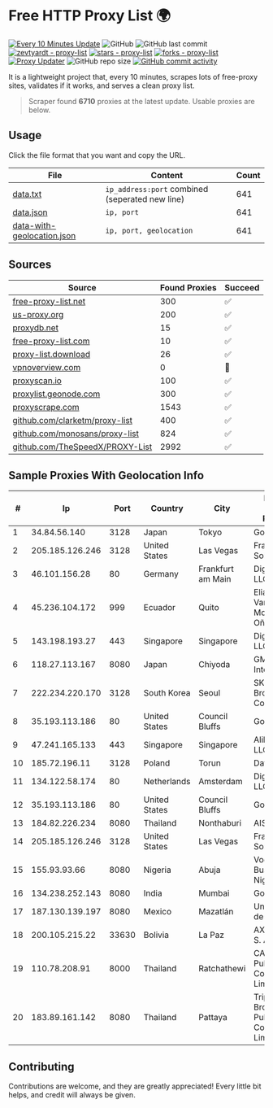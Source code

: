 
# Free HTTP Proxy List 🌍

[![Every 10 Minutes Update](https://github.com/mertguvencli/http-proxy-list/actions/workflows/main.yml/badge.svg?branch=main)](https://github.com/mertguvencli/http-proxy-list/actions/workflows/main.yml)
![GitHub](https://img.shields.io/github/license/mertguvencli/http-proxy-list)
![GitHub last commit](https://img.shields.io/github/last-commit/mertguvencli/http-proxy-list)
[![zevtyardt - proxy-list](https://img.shields.io/static/v1?label=zevtyardt&message=proxy-list&color=blue&logo=github)](https://github.com/zevtyardt/proxy-list "Go to GitHub repo")
[![stars - proxy-list](https://img.shields.io/github/stars/zevtyardt/proxy-list?style=social)](https://github.com/zevtyardt/proxy-list)
[![forks - proxy-list](https://img.shields.io/github/forks/zevtyardt/proxy-list?style=social)](https://github.com/zevtyardt/proxy-list)
[![Proxy Updater](https://github.com/zevtyardt/proxy-list/workflows/Proxy%20Updater/badge.svg)](https://github.com/zevtyardt/proxy-list/actions?query=workflow:"Proxy+Updater")
![GitHub repo size](https://img.shields.io/github/repo-size/zevtyardt/proxy-list)
[![GitHub commit activity](https://img.shields.io/github/commit-activity/m/zevtyardt/proxy-list?logo=commits)](https://github.com/zevtyardt/proxy-list/commits/main)

It is a lightweight project that, every 10 minutes, scrapes lots of free-proxy sites, validates if it works, and serves a clean proxy list.

> Scraper found **6710** proxies at the latest update. Usable proxies are below.

## Usage

Click the file format that you want and copy the URL.

|File|Content|Count|
|----|-------|-----|
|[data.txt](https://raw.githubusercontent.com/mertguvencli/http-proxy-list/main/proxy-list/data.txt)|`ip_address:port` combined (seperated new line)|641|
|[data.json](https://raw.githubusercontent.com/mertguvencli/http-proxy-list/main/proxy-list/data.json)|`ip, port`|641|
|[data-with-geolocation.json](https://raw.githubusercontent.com/mertguvencli/http-proxy-list/main/proxy-list/data-with-geolocation.json)|`ip, port, geolocation`|641|

## Sources

|Source|Found Proxies|Succeed|
|------|-------------|-------|
|[free-proxy-list.net](https://free-proxy-list.net)|300|✅|
|[us-proxy.org](https://www.us-proxy.org)|200|✅|
|[proxydb.net](http://proxydb.net)|15|✅|
|[free-proxy-list.com](https://free-proxy-list.com/?page=&port=&type%5B%5D=http&type%5B%5D=https&up_time=0&search=Search)|10|✅|
|[proxy-list.download](https://www.proxy-list.download/HTTP)|26|✅|
|[vpnoverview.com](https://vpnoverview.com/privacy/anonymous-browsing/free-proxy-servers)|0|🚫|
|[proxyscan.io](https://www.proxyscan.io)|100|✅|
|[proxylist.geonode.com](https://proxylist.geonode.com/api/proxy-list?limit=300&page=1&sort_by=lastChecked&sort_type=desc&protocols=http,https)|300|✅|
|[proxyscrape.com](https://api.proxyscrape.com/v2/?request=displayproxies&protocol=http&timeout=10000&country=all&ssl=all&anonymity=all)|1543|✅|
|[github.com/clarketm/proxy-list](https://raw.githubusercontent.com/clarketm/proxy-list/master/proxy-list-raw.txt)|400|✅|
|[github.com/monosans/proxy-list](https://raw.githubusercontent.com/monosans/proxy-list/main/proxies/http.txt)|824|✅|
|[github.com/TheSpeedX/PROXY-List](https://raw.githubusercontent.com/TheSpeedX/PROXY-List/master/http.txt)|2992|✅|


## Sample Proxies With Geolocation Info

|#|Ip|Port|Country|City|Internet Service Provider|
|-|--|----|-------|----|-------------------------|
|1|34.84.56.140|3128|Japan|Tokyo|Google LLC|
|2|205.185.126.246|3128|United States|Las Vegas|FranTech Solutions|
|3|46.101.156.28|80|Germany|Frankfurt am Main|DigitalOcean, LLC|
|4|45.236.104.172|999|Ecuador|Quito|Eliana Vanessa Morocho Oña|
|5|143.198.193.27|443|Singapore|Singapore|DigitalOcean, LLC|
|6|118.27.113.167|8080|Japan|Chiyoda|GMO Internet, Inc.|
|7|222.234.220.170|3128|South Korea|Seoul|SK Broadband Co Ltd|
|8|35.193.113.186|80|United States|Council Bluffs|Google LLC|
|9|47.241.165.133|443|Singapore|Singapore|Alibaba.com LLC|
|10|185.72.196.11|3128|Poland|Torun|Data Space|
|11|134.122.58.174|80|Netherlands|Amsterdam|DigitalOcean, LLC|
|12|35.193.113.186|80|United States|Council Bluffs|Google LLC|
|13|184.82.226.234|8080|Thailand|Nonthaburi|AIS-Fibre|
|14|205.185.126.246|3128|United States|Las Vegas|FranTech Solutions|
|15|155.93.93.66|8080|Nigeria|Abuja|Vodacom Business Nigeria|
|16|134.238.252.143|8080|India|Mumbai|Google LLC|
|17|187.130.139.197|8080|Mexico|Mazatlán|Uninet S.A. de C.V.|
|18|200.105.215.22|33630|Bolivia|La Paz|AXS Bolivia S. A.|
|19|110.78.208.91|8000|Thailand|Ratchathewi|CAT Telecom Public Company Limited|
|20|183.89.161.142|8080|Thailand|Pattaya|Triple T Broadband Public Company Limited|



## Contributing

Contributions are welcome, and they are greatly appreciated! Every
little bit helps, and credit will always be given.

